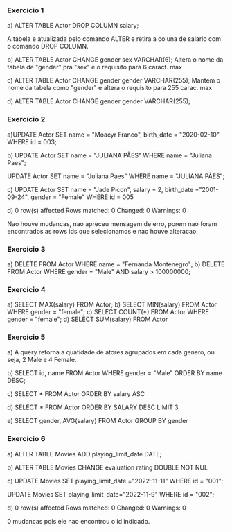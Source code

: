 ### Exercício 1
a)
ALTER TABLE Actor DROP COLUMN salary;

A tabela e atualizada pelo comando ALTER e retira a coluna de salario com o comando DROP COLUMN.

b) 
ALTER TABLE Actor CHANGE gender sex VARCHAR(6);
Altera o nome da tabela de "gender" pra "sex" e o requisito para 6 caract. max

c) 
ALTER TABLE Actor CHANGE gender gender VARCHAR(255);
Mantem o nome da tabela como "gender" e altera o requisito para 255 carac. max

d)
ALTER TABLE Actor CHANGE gender gender VARCHAR(255);

### Exercício 2
a)UPDATE Actor
SET name = "Moacyr Franco",
 birth_date = "2020-02-10"
WHERE id = 003;

b)
UPDATE Actor
SET name = "JULIANA PÃES"
WHERE name = "Juliana Paes";

UPDATE Actor
SET name = "Juliana Paes"
WHERE name = "JULIANA PÃES";

c) 
UPDATE Actor
SET 
name = "Jade Picon",
salary = 2,
birth_date ="2001-09-24",
gender = "Female"
WHERE id = 005

d) 
0 row(s) affected Rows matched: 0  Changed: 0  Warnings: 0

Nao houve mudancas, nao apreceu mensagem de erro, porem nao foram encontrados as rows ids que selecionamos e nao houve alteracao.

### Exercício 3
a)
DELETE FROM Actor WHERE name = "Fernanda Montenegro";
b)
DELETE FROM Actor WHERE gender =  "Male" AND salary > 100000000;

### Exercício 4
a)
SELECT MAX(salary) FROM Actor;
b)
SELECT MIN(salary) FROM Actor WHERE gender = "female";
c)
SELECT COUNT(*) FROM Actor WHERE gender = "female";
d)
SELECT SUM(salary) FROM Actor

### Exercício 5
a) A query retorna a quatidade de atores agrupados em cada genero, ou seja, 2 Male e 4 Female.

b) SELECT id, name FROM Actor
WHERE gender = "Male" ORDER BY name DESC;

c) SELECT * FROM Actor
ORDER BY salary ASC

d)
SELECT * FROM Actor
ORDER BY SALARY DESC
LIMIT 3

e) SELECT gender, AVG(salary)
 FROM Actor
 GROUP BY gender

### Exercício 6
a)
ALTER TABLE Movies ADD playing_limit_date DATE;

b)
 ALTER TABLE Movies CHANGE evaluation rating DOUBLE NOT NUL

c) 
UPDATE Movies
SET playing_limit_date ="2022-11-11"
WHERE id = "001";

UPDATE Movies
SET playing_limit_date="2022-11-9"
WHERE id = "002";

d)
0 row(s) affected Rows matched: 0  Changed: 0  Warnings: 0

0 mudancas pois ele nao encontrou o id indicado.
